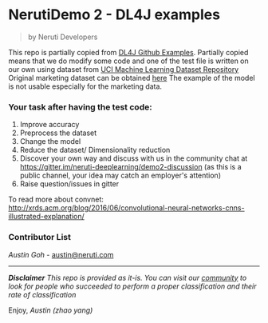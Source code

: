 # NerutiDemo 2 - DL4J examples
>   by Neruti Developers

This repo is partially copied from [DL4J Github Examples](https://github.com/deeplearning4j/dl4j-examples).
Partially copied means that we do modify some code and one of the test file is written on our own using dataset from 
[UCI Machine Learning Dataset Repository](http://archive.ics.uci.edu/ml/)
Original marketing dataset can be obtained [here](http://archive.ics.uci.edu/ml/machine-learning-databases/00222/)
The example of the model is not usable especially for the marketing data.

### Your task after having the test code:
1. Improve accuracy
2. Preprocess the dataset
3. Change the model
4. Reduce the dataset/ Dimensionality reduction
5. Discover your own way and discuss with us in the community chat at https://gitter.im/neruti-deeplearning/demo2-discussion (as this is a public channel, your idea may catch an employer's attention)
6. Raise question/issues in gitter

To read more about convnet:
http://xrds.acm.org/blog/2016/06/convolutional-neural-networks-cnns-illustrated-explanation/

### Contributor List
*Austin Goh*  - austin@neruti.com 

---
***Disclaimer*** *This repo is provided as it-is. You can visit our [community](https://gitter.im/neruti-deeplearning/demo2-discussion) to look for people who succeeded to perform a proper classification and their rate of classification*

Enjoy, 
*Austin (zhao yang)*
